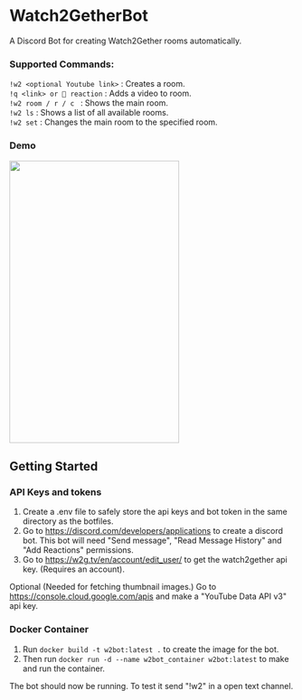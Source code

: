 # Watch2GetherBot
A Discord Bot for creating Watch2Gether rooms automatically.

### Supported Commands: <br>
`!w2 <optional Youtube link>` : Creates a room.           
`!q <link> or 🚀 reaction` : Adds a video to room. <br>
`!w2 room / r / c ` : Shows the main room. <br>
`!w2 ls` : Shows a list of all available rooms. <br>
`!w2 set` : <Room number> Changes the main room to the specified room. <br>

### Demo
<img src="https://github.com/Bluskyfishing/Watch2GetherBot/assets/121456599/1d303e5f-6e5b-4d01-a65b-543f7e1cac6f" width="300" height="500">

## Getting Started
### API Keys and tokens
1. Create a .env file to safely store the api keys and bot token in the same directory as the botfiles.
2. Go to https://discord.com/developers/applications to create a discord bot.
   This bot will need "Send message", "Read Message History" and "Add Reactions" permissions.
4. Go to https://w2g.tv/en/account/edit_user/ to get the watch2gether api key. (Requires an account).

Optional (Needed for fetching thumbnail images.)
Go to https://console.cloud.google.com/apis and make a "YouTube Data API v3" api key.

### Docker Container
1. Run `docker build -t w2bot:latest .` to create the image for the bot.
2. Then run `docker run -d --name w2bot_container w2bot:latest` to make and run the container.

The bot should now be running. To test it send "!w2" in a open text channel.
